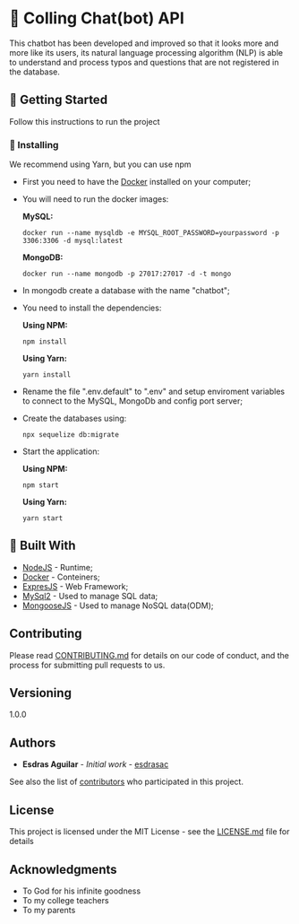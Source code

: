# :rocket: Colling Chat(bot) API

This chatbot has been developed and improved so that it looks more and more like its users, its natural language processing algorithm (NLP) is able to understand and process typos and questions that are not registered in the database.

## :vertical_traffic_light: Getting Started

Follow this instructions to run the project

### :minidisc: Installing

We recommend using Yarn, but you can use npm

  * First you need to have the [Docker](https://hub.docker.com/_/node/) installed on your computer;
  
  * You will need to run the docker images:
  
    **MySQL:**
    ```
    docker run --name mysqldb -e MYSQL_ROOT_PASSWORD=yourpassword -p 3306:3306 -d mysql:latest 
    ``` 

    **MongoDB:**
    ```
    docker run --name mongodb -p 27017:27017 -d -t mongo  
    ```
  * In mongodb create a database with the name "chatbot";
  
  * You need to install the dependencies:
  
    **Using NPM:**
    ```
    npm install
    ```
    **Using Yarn:**
    ```
    yarn install
    ```
  * Rename the file ".env.default" to ".env" and setup enviroment variables to connect to the MySQL, MongoDb and config port server;
  
  * Create the databases using:
    ```
    npx sequelize db:migrate
    ```
  * Start the application:
  
    **Using NPM:**
    ```
    npm start
    ```
    **Using Yarn:**
    ```
    yarn start
    ```

## :hammer: Built With

* [NodeJS](https://nodejs.org/en/docs/) - Runtime;
* [Docker](https://hub.docker.com/_/node/) - Conteiners;
* [ExpresJS](https://expressjs.com/) - Web Framework;
* [MySql2](https://www.npmjs.com/package/mysql2) - Used to manage SQL data;
* [MongooseJS](https://mongoosejs.com/) - Used to manage NoSQL data(ODM);

## Contributing

Please read [CONTRIBUTING.md](https://github.com/esdrasac/chatbot/blob/master/CONTRIBUTING.md) for details on our code of conduct, and the process for submitting pull requests to us.

## Versioning

1.0.0

## Authors

* **Esdras Aguilar** - *Initial work* - [esdrasac](https://github.com/esdrasac)

See also the list of [contributors](https://github.com/esdrasac/chatbot/blob/master/CONTRIBUTORS.md) who participated in this project.

## License

This project is licensed under the MIT License - see the [LICENSE.md](https://github.com/esdrasac/chatbot/blob/master/LICENSE) file for details

## Acknowledgments

* To God for his infinite goodness
* To my college teachers
* To my parents

